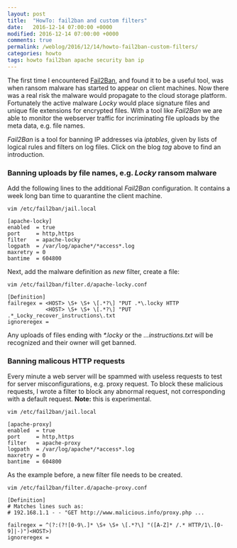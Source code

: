 ```yaml
---
layout: post
title:  "HowTo: fail2ban and custom filters"
date:   2016-12-14 07:00:00 +0000
modified: 2016-12-14 07:00:00 +0000 
comments: true
permalink: /weblog/2016/12/14/howto-fail2ban-custom-filters/
categories: howto
tags: howto fail2ban apache security ban ip
---
```



The first time I encountered [Fail2Ban][f2b], and found it to be a useful tool, was when ransom malware has started to appear on client machines. Now there was a real risk the malware would propagate to the cloud storage platform. Fortunately the active malware *Locky* would place signature files and unique file extensions for encrypted files. With a tool like *Fail2Ban* we are able to monitor the webserver traffic for incriminating file uploads by the meta data, e.g. file names.


<!--more-->

*Fail2Ban* is a tool for banning IP addresses via *iptables*, given by lists of logical rules and filters on log files. Click on the blog *tag* above to find an introduction.


### Banning uploads by file names, e.g. *Locky* ransom malware

Add the following lines to the additional *Fail2Ban* configuration. It contains a week long ban time to quarantine the client machine.

```
vim /etc/fail2ban/jail.local

[apache-locky]
enabled  = true
port     = http,https
filter   = apache-locky
logpath  = /var/log/apache*/*access*.log
maxretry = 0
bantime  = 604800
```


Next, add the malware definition as *new* filter, create a file:
 
```
vim /etc/fail2ban/filter.d/apache-locky.conf

[Definition]
failregex = <HOST> \S+ \S+ \[.*?\] "PUT .*\.locky HTTP
            <HOST> \S+ \S+ \[.*?\] "PUT .*_Locky_recover_instructions\.txt
ignoreregex =
```

Any uploads of files ending with *\*.locky* or the *...instructions.txt* will be recognized and their owner will get banned.



 
### Banning malicous HTTP requests

Every minute a web server will be spammed with useless requests to test for server misconfigurations, e.g. proxy request. To block these malicious requests, I wrote a filter to block any abnormal request, not corresponding with a default request. **Note:** this is experimental.

```
vim /etc/fail2ban/jail.local

[apache-proxy]
enabled  = true
port     = http,https
filter   = apache-proxy
logpath  = /var/log/apache*/*access*.log
maxretry = 0
bantime  = 604800
```

As the example before, a new filter file needs to be created.

```
vim /etc/fail2ban/filter.d/apache-proxy.conf

[Definition]
# Matches lines such as:
# 192.168.1.1 - - "GET http://www.malicious.info/proxy.php ...

failregex = ^(?:(?![0-9\.]* \S+ \S+ \[.*?\] "([A-Z]* /.* HTTP/1\.[0-9]|-)")<HOST>)
ignoreregex =
``` 

[f2b]: http://www.fail2ban.org/
 